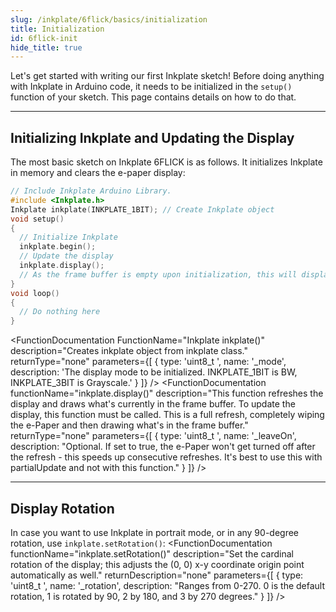 ```yaml
---  
slug: /inkplate/6flick/basics/initialization  
title: Initialization  
id: 6flick-init  
hide_title: true  
---  
```

<SectionTitle title="Initialization" backgroundImage="img/arduino_bg.jpg" />

Let's get started with writing our first Inkplate sketch! Before doing anything with Inkplate in Arduino code, it needs to be initialized in the `setup()` function of your sketch. This page contains details on how to do that.

---

## Initializing Inkplate and Updating the Display

The most basic sketch on Inkplate 6FLICK is as follows. It initializes Inkplate in memory and clears the e-paper display:

```cpp
// Include Inkplate Arduino Library.
#include <Inkplate.h>
Inkplate inkplate(INKPLATE_1BIT); // Create Inkplate object
void setup() 
{
  // Initialize Inkplate
  inkplate.begin();
  // Update the display
  inkplate.display();
  // As the frame buffer is empty upon initialization, this will display a blank screen
}
void loop() 
{
  // Do nothing here
}
```

<FunctionDocumentation
  FunctionName="Inkplate inkplate()"
  description="Creates inkplate object from inkplate class."
  returnType="none"
  parameters={[ 
    { type: 'uint8_t ', name: '_mode', description: 'The display mode to be initialized. INKPLATE_1BIT is BW, INKPLATE_3BIT is Grayscale.' }
  ]}
/>
<FunctionDocumentation
  functionName="inkplate.begin()"
  description="In short, this function initializes the Inkplate object. This starts I2C, allocates required memory for the frame buffer, and initializes the on-board peripherals."
  returnType="none"
/>
<FunctionDocumentation
  functionName="inkplate.display()"
  description="This function refreshes the display and draws what's currently in the frame buffer. To update the display, this function must be called. This is a full refresh, completely wiping the e-Paper and then drawing what's in the frame buffer."
  returnType="none"
  parameters={[ 
    { type: 'uint8_t ', name: '_leaveOn', description: "Optional. If set to true, the e-Paper won't get turned off after the refresh - this speeds up consecutive refreshes. It's best to use this with partialUpdate and not with this function." }
  ]}
/>

---

## Display Rotation

In case you want to use Inkplate in portrait mode, or in any 90-degree rotation, use `inkplate.setRotation()`:
<FunctionDocumentation
  functionName="inkplate.setRotation()"
  description="Set the cardinal rotation of the display; this adjusts the (0, 0) x-y coordinate origin point automatically as well."
  returnDescription="none"
  parameters={[ 
    { type: 'uint8_t ', name: '_rotation', description: "Ranges from 0-270. 0 is the default rotation, 1 is rotated by 90, 2 by 180, and 3 by 270 degrees." }
  ]}
/>